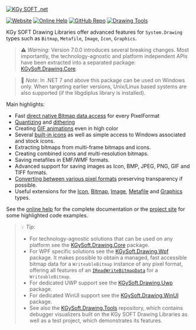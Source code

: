 ﻿[![KGy SOFT .net](https://user-images.githubusercontent.com/27336165/124292367-c93f3d00-db55-11eb-8003-6d943ee7d7fa.png)](https://kgysoft.net/drawing)

[![Website](https://img.shields.io/website/https/kgysoft.net/drawing.svg)](https://kgysoft.net/drawing) [![Online Help](https://img.shields.io/website/https/docs.kgysoft.net/drawing.svg?label=online%20help&up_message=available)](https://docs.kgysoft.net/drawing) [![GitHub Repo](https://img.shields.io/github/repo-size/koszeggy/KGySoft.Drawing.svg?label=github)](https://github.com/koszeggy/KGySoft.Drawing) [![Drawing Tools](https://img.shields.io/github/repo-size/koszeggy/KGySoft.Drawing.Tools.svg?label=Drawing%20Tools)](https://github.com/koszeggy/KGySoft.Drawing.Tools)

KGy SOFT Drawing Libraries offer advanced features for `System.Drawing` types such as `Bitmap`, `Metafile`, `Image`, `Icon`, `Graphics`.

> ⚠️ _Warning_: Version 7.0.0 introduces several breaking changes. Most importantly, the technology-agnostic and platform independent APIs have been extracted into a separated package: [KGySoft.Drawing.Core](https://www.nuget.org/packages/KGySoft.Drawing.Core/).

> 📝 _Note_: In .NET 7 and above this package can be used on Windows only. When targeting earlier versions, Unix/Linux based systems are also supported (if the libgdiplus library is installed).

Main highlights:
- Fast [direct native Bitmap data access](https://docs.kgysoft.net/drawing/?topic=html/M_KGySoft_Drawing_BitmapExtensions_GetReadWriteBitmapData.htm) for every PixelFormat
- [Quantizing](https://docs.kgysoft.net/drawing/?topic=html/M_KGySoft_Drawing_BitmapExtensions_Quantize.htm) and [dithering](https://docs.kgysoft.net/drawing/?topic=html/M_KGySoft_Drawing_BitmapExtensions_Dither.htm)
- Creating [GIF animations](https://docs.kgysoft.net/drawing/?topic=html/Overload_KGySoft_Drawing_ImageExtensions_SaveAsAnimatedGif.htm) even in high color
- Several [built-in icons](https://docs.kgysoft.net/drawing/?topic=html/T_KGySoft_Drawing_Icons.htm) as well as simple access to Windows associated and stock icons.
- Extracting bitmaps from multi-frame bitmaps and icons.
- Creating combined icons and multi-resolution bitmaps.
- Saving metafiles in EMF/WMF formats.
- Advanced support for saving images as Icon, BMP, JPEG, PNG, GIF and TIFF formats.
- [Converting between various pixel formats](https://docs.kgysoft.net/drawing/?topic=html/M_KGySoft_Drawing_ImageExtensions_ConvertPixelFormat.htm) preserving transparency if possible.
- Useful extensions for the [Icon](https://docs.kgysoft.net/drawing/?topic=html/T_KGySoft_Drawing_IconExtensions.htm), [Bitmap](https://docs.kgysoft.net/drawing/?topic=html/T_KGySoft_Drawing_BitmapExtensions.htm), [Image](https://docs.kgysoft.net/drawing/?topic=html/T_KGySoft_Drawing_ImageExtensions.htm), [Metafile](https://docs.kgysoft.net/drawing/?topic=html/T_KGySoft_Drawing_MetafileExtensions.htm) and [Graphics](https://docs.kgysoft.net/drawing/?topic=html/T_KGySoft_Drawing_GraphicsExtensions.htm) types.

See the [online help](https://docs.kgysoft.net/drawing) for the complete documentation or the [project site](https://kgysoft.net/drawing) for some highlighted code examples.

> 💡 _Tip_:
> * For technology-agnostic solutions that can be used on any platform see the [KGySoft.Drawing.Core](https://www.nuget.org/packages/KGySoft.Drawing.Core/) package.
> * For WPF specific solutions see the [KGySoft.Drawing.Wpf](https://www.nuget.org/packages/KGySoft.Drawing.Wpf/) package. It makes possible to obtain a managed, fast accessible bitmap data for a `WriteableBitmap` instance of any pixel format, offering all features of an [`IReadWriteBitmapData`](https://docs.kgysoft.net/drawing/?topic=html/T_KGySoft_Drawing_Imaging_IReadWriteBitmapData.htm) for a `WriteableBitmap`.
> * For dedicated UWP support see the [KGySoft.Drawing.Uwp](https://www.nuget.org/packages/KGySoft.Drawing.Uwp/) package.
> * For dedicated WinUI support see the [KGySoft.Drawing.WinUI](https://www.nuget.org/packages/KGySoft.Drawing.WinUI/) package.
> * See also the [KGySoft.Drawing.Tools](https://github.com/koszeggy/KGySoft.Drawing.Tools) repository, which contains debugger visualizers built on the KGy SOFT Drawing Libraries as well as a test project, which demonstrates its features.